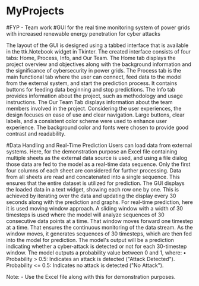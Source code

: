 # MyProjects
#FYP - Team work
#GUI for the real time monitoring system of power grids with increased renewable energy penetration for cyber attacks

The layout of the GUI is designed using a tabbed interface that is available in the ttk.Notebook widget in Tkinter. The created interface consists of four tabs: Home, Process, Info, and Our Team. 
The Home tab displays the project overview and objectives along with the background information and the significance of cybersecurity in power grids. The Process tab is the main functional tab where the user can connect, feed data to the model from the external system, and start the prediction process. It contains buttons for feeding data beginning and stop predictions. The Info tab provides information about the project, such as methodology and usage instructions. The Our Team Tab displays information about the team members involved in the project. Considering the user experiences, the design focuses on ease of use and clear navigation. Large buttons, clear labels, and a consistent color scheme were used to enhance user experience. The background color and fonts were chosen to provide good contrast and readability. 

#Data Handling and Real-Time Prediction 
Users can load data from external systems. Here, for the demonstration purpose an Excel file containing multiple sheets as the external data source is used, and using a file dialog those data are fed to the model as a real-time data sequence. Only the first four columns of each sheet are considered for further processing. Data from all sheets are read and concatenated into a single sequence. This ensures that the entire dataset is utilized for prediction. The GUI displays the loaded data in a text widget, showing each row one by one. This is achieved by iterating over the data and updating the display every 30 seconds along with the prediction and graphs. 
For real-time prediction, here it is used moving window approach. A sliding window with a width of 30 timesteps is used where the model will analyze sequences of 30 consecutive data points at a time. That window moves forward one timestep at a time. That ensures the continuous monitoring of the data stream. As the window moves, it generates sequences of 30 timesteps, which are then fed into the model for prediction. The model's output will be a prediction indicating whether a cyber-attack is detected or not for each 30-timestep window. The model outputs a probability value between 0 and 1, where: 
•	Probability > 0.5: Indicates an attack is detected ("Attack Detected").
Probability <= 0.5: Indicates no attack is detected ("No Attack").

Note: - Use the Excel file along with this for demonstration purposes.

